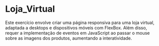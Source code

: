 # Loja_Virtual
Este exercício envolve criar uma página responsiva para uma loja virtual, adaptada a desktops e dispositivos móveis com FlexBox. Além disso, requer a implementação de eventos em JavaScript ao passar o mouse sobre as imagens dos produtos, aumentando a interatividade.
